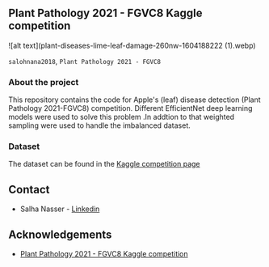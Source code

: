 
<!-- ABOUT THE PROJECT -->
## Plant Pathology 2021 - FGVC8 Kaggle competition


![alt text](plant-diseases-lime-leaf-damage-260nw-1604188222 (1).webp)



`salohnana2018`, `Plant Pathology 2021 - FGVC8`

### About the project 

This repository contains the code for Apple's (leaf) disease detection (Plant Pathology 2021-FGVC8) competition. Different  EfficientNet deep learning models were used to solve this problem .In addtion to that  weighted sampling were used to handle the imbalanced dataset.

### Dataset 
The dataset can be found in the [Kaggle competition page](https://www.kaggle.com/competitions/plant-pathology-2021-fgvc8/data)

<!-- CONTACT -->
## Contact
* Salha Nasser - [Linkedin](https://www.linkedin.com/in/salha-nasser-40a30a131/)



<!-- ACKNOWLEDGEMENTS -->
## Acknowledgements

* [Plant Pathology 2021 - FGVC8 Kaggle competition](https://www.kaggle.com/competitions/plant-pathology-2021-fgvc8/overview)

